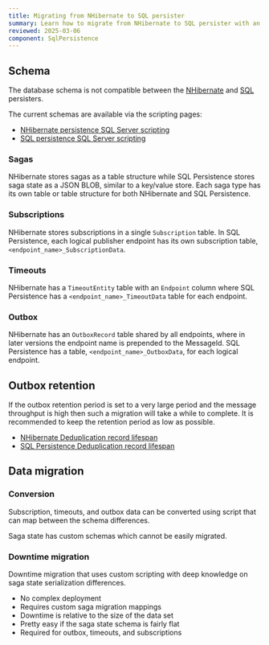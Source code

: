 ```yaml
---
title: Migrating from NHibernate to SQL persister
summary: Learn how to migrate from NHibernate to SQL persister with an understanding of the database schema differences between them
reviewed: 2025-03-06
component: SqlPersistence
---
```


## Schema

The database schema is not compatible between the [NHibernate](/persistence/nhibernate) and [SQL](/persistence/sql) persisters.

The current schemas are available via the scripting pages:

-  [NHibernate persistence SQL Server scripting](/persistence/nhibernate/scripting.md)
-  [SQL persistence SQL Server scripting](/persistence/sql/sqlserver-scripts.md)


### Sagas

NHibernate stores sagas as a table structure while SQL Persistence stores saga state as a JSON BLOB, similar to a key/value store. Each saga type has its own table or table structure for both NHibernate and SQL Persistence.

### Subscriptions

NHibernate stores subscriptions in a single `Subscription` table. In SQL Persistence, each logical publisher endpoint has its own subscription table, `<endpoint_name>_SubscriptionData`.

### Timeouts

NHibernate has a `TimeoutEntity` table with an `Endpoint` column where SQL Persistence has a `<endpoint_name>_TimeoutData` table for each endpoint.

### Outbox

NHibernate has an `OutboxRecord` table shared by all endpoints, where in later versions the endpoint name is prepended to the MessageId. SQL Persistence has a table, `<endpoint_name>_OutboxData`, for each logical endpoint.

## Outbox retention

If the outbox retention period is set to a very large period and the message throughput is high then such a migration will take a while to complete. It is recommended to keep the retention period as low as possible.

- [NHibernate Deduplication record lifespan](/persistence/nhibernate/outbox.md#deduplication-record-lifespan)
- [SQL Persistence Deduplication record lifespan](/persistence/sql/outbox.md#deduplication-record-lifespan)

## Data migration

### Conversion

Subscription, timeouts, and outbox data can be converted using script that can map between the schema differences.

Saga state has custom schemas which cannot be easily migrated.

### Downtime migration

Downtime migration that uses custom scripting with deep knowledge on saga state serialization differences.

 - No complex deployment
 - Requires custom saga migration mappings
 - Downtime is relative to the size of the data set
 - Pretty easy if the saga state schema is fairly flat
 - Required for outbox,  timeouts, and subscriptions
